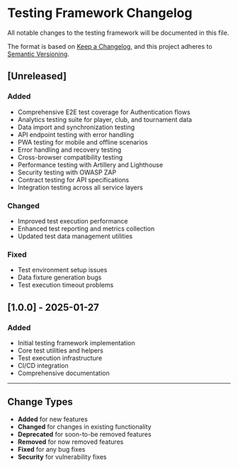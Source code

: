 # Testing Framework Changelog

All notable changes to the testing framework will be documented in this file.

The format is based on [Keep a Changelog](https://keepachangelog.com/en/1.0.0/),
and this project adheres to [Semantic Versioning](https://semver.org/spec/v2.0.0.html).

## [Unreleased]

### Added

- Comprehensive E2E test coverage for Authentication flows
- Analytics testing suite for player, club, and tournament data
- Data import and synchronization testing
- API endpoint testing with error handling
- PWA testing for mobile and offline scenarios
- Error handling and recovery testing
- Cross-browser compatibility testing
- Performance testing with Artillery and Lighthouse
- Security testing with OWASP ZAP
- Contract testing for API specifications
- Integration testing across all service layers

### Changed

- Improved test execution performance
- Enhanced test reporting and metrics collection
- Updated test data management utilities

### Fixed

- Test environment setup issues
- Data fixture generation bugs
- Test execution timeout problems

## [1.0.0] - 2025-01-27

### Added

- Initial testing framework implementation
- Core test utilities and helpers
- Test execution infrastructure
- CI/CD integration
- Comprehensive documentation

---

## Change Types

- **Added** for new features
- **Changed** for changes in existing functionality
- **Deprecated** for soon-to-be removed features
- **Removed** for now removed features
- **Fixed** for any bug fixes
- **Security** for vulnerability fixes
